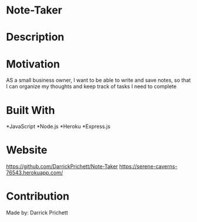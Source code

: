 # Note-Taker

# Description


# Motivation

AS a small business owner, I want to be able to write and save notes, so that I can organize my thoughts and keep track of tasks I need to complete

# Built With

*JavaScript *Node.js *Heroku *Express.js

# Website

https://github.com/DarrickPrichett/Note-Taker
https://serene-caverns-76543.herokuapp.com/

# Contribution

Made by: Darrick Prichett

